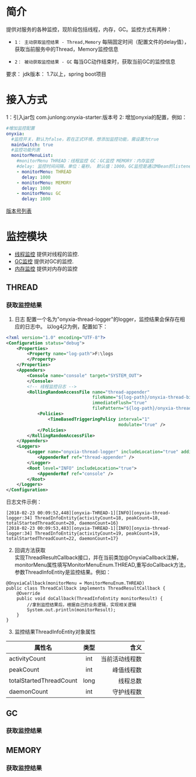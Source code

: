 # 简介
提供对服务的各种监控，现阶段包括线程，内存，GC。监控方式有两种：
- `1： 主动获取监控结果 - Thread,Memory`
    每隔固定时间（配置文件的delay值），获取当前服务中的Thread，Memory监控信息
    
- `2： 被动获取监控结果 - GC`
    每当GC动作结束时，获取当前GC的监控信息

要求： jdk版本： 1.7以上，spring boot项目

# 接入方式
1：引入jar包 com.junlong:onyxia-starter:版本号
2: 增加onyxia的配置，例如：

```yaml
#增加监控配置
onyxia:
  #监控开关，默认为false，若在正式环境，想添加监控功能，需设置为true
  mainSwitch: true
  #监控功能列表
  monitorMenuList:
    #monitorMenu THREAD：线程监控 GC：GC监控 MEMORY：内存监控
    #delay: 监控时间间隔，单位：毫秒。 默认值：1000。GC监控是通过MBean的listener，所以GC监控配置的delay不会起作用
    - monitorMenu: THREAD
      delay: 1000
    - monitorMenu: MEMORY
      delay: 1000
    - monitorMenu: GC
      delay: 1000
```

[版本号列表](/CHANGELOG.md)

# 监控模块

- [线程监控](#THREAD)  提供对线程的监控.
- [GC监控](#GC)  提供对GC的监控.
- [内存监控](#MEMORY)  提供对内存的监控


##   <span id="THREAD">THREAD</span>
### 获取监控结果
 1. 日志
    配置一个名为"onyxia-thread-logger"的logger，监控结果会保存在相应的日志中。
    以log4j2为例，配置如下：
    
```xml
<?xml version="1.0" encoding="UTF-8"?>
<Configuration status="debug">
	<Properties>
		<Property name="log-path">F:\logs
		</Property>
	</Properties>
	<Appenders>
		<Console name="console" target="SYSTEM_OUT">
		</Console>
		<!-- 线程监控日志 -->
		<RollingRandomAccessFile name="thread-appender"
								 fileName="${log-path}/onyxia-thread-biz.log"
								 immediateFlush="true"
								 filePattern="${log-path}/onyxia-thread-biz.log.%d{yyyyMMdd}">
			<Policies>
				<TimeBasedTriggeringPolicy interval="1"
										   modulate="true" />
			</Policies>
		</RollingRandomAccessFile>
	</Appenders>
	<Loggers>
		<Logger name="onyxia-thread-logger" includeLocation="true" additivity="false">
			<AppenderRef ref="thread-appender" />
		</Logger>
		<Root level="INFO" includeLocation="true">
			<AppenderRef ref="console" />
		</Root>
	</Loggers>
</Configuration>
```
日志文件示例：

```log
[2018-02-23 00:09:52,448][onyxia-THREAD-1][INFO][onyxia-thread-logger:34] ThreadInfoEntity{activityCount=18, peakCount=18, totalStartedThreadCount=20, daemonCount=16}
[2018-02-23 00:09:53,483][onyxia-THREAD-1][INFO][onyxia-thread-logger:34] ThreadInfoEntity{activityCount=19, peakCount=19, totalStartedThreadCount=22, daemonCount=17}
```

 2. 回调方法获取  
    实现ThreadResultCallback接口，并在当前类加@OnyxiaCallback注解，monitorMenu属性填写MonitorMenuEnum.THREAD,重写doCallback方法，参数ThreadInfoEntity是监控结果。例如：
```
@OnyxiaCallback(monitorMenu = MonitorMenuEnum.THREAD)
public class ThreadCallback implements ThreadResultCallback {
    @Override
    public void doCallback(ThreadInfoEntity monitorResult) {
        //拿到监控结果后，根据自己的业务逻辑，实现相关逻辑
        System.out.println(monitorResult);
    }
}

```
3. 监控结果ThreadInfoEntity对象属性

| 属性名        | 类型           | 含义  |
| ------------- |:-------------:| -----:|
| activityCount      | int | 当前活动线程数 |
| peakCount      | int      |  峰值线程数 |
| totalStartedThreadCount | long      |   线程总数 |
| daemonCount | int      |    守护线程数 |



## <h2 id="GC">GC</h2>
### 获取监控结果
## <h2 id="MEMORY">MEMORY</h2>
### 获取监控结果